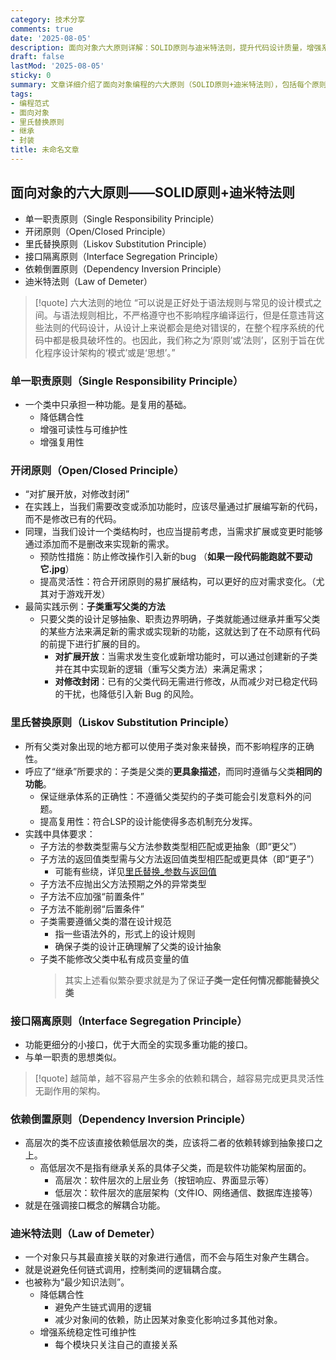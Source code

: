 ```yaml
---
category: 技术分享
comments: true
date: '2025-08-05'
description: 面向对象六大原则详解：SOLID原则与迪米特法则，提升代码设计质量，增强系统可维护性与扩展性，面向对象编程必知核心原则。
draft: false
lastMod: '2025-08-05'
sticky: 0
summary: 文章详细介绍了面向对象编程的六大原则（SOLID原则+迪米特法则），包括每个原则的定义、作用和实践要点，帮助开发者设计出更健壮、可维护和可扩展的代码系统。
tags:
- 编程范式
- 面向对象
- 里氏替换原则
- 继承
- 封装
title: 未命名文章
---
```


## 面向对象的六大原则——SOLID原则+迪米特法则

- 单一职责原则（Single Responsibility Principle）
- 开闭原则（Open/Closed Principle）
- 里氏替换原则（Liskov Substitution Principle）
- 接口隔离原则（Interface Segregation Principle）
- 依赖倒置原则（Dependency Inversion Principle）
- 迪米特法则（Law of Demeter）

> [!quote] 六大法则的地位
> “可以说是正好处于语法规则与常见的设计模式之间。与语法规则相比，不严格遵守也不影响程序编译运行，但是任意违背这些法则的代码设计，从设计上来说都会是绝对错误的，在整个程序系统的代码中都是极具破坏性的。也因此，我们称之为‘原则’或‘法则’，区别于旨在优化程序设计架构的‘模式’或是‘思想’。”

### 单一职责原则（Single Responsibility Principle）
- 一个类中只承担一种功能。是复用的基础。
	- 降低耦合性
	- 增强可读性与可维护性
	- 增强复用性

### 开闭原则（Open/Closed Principle）
- “对扩展开放，对修改封闭”
- 在实践上，当我们需要改变或添加功能时，应该尽量通过扩展编写新的代码，而不是修改已有的代码。
- 同理，当我们设计一个类结构时，也应当提前考虑，当需求扩展或变更时能够通过添加而不是删改来实现新的需求。
	- 预防性措施：防止修改操作引入新的bug （**如果一段代码能跑就不要动它.jpg**）
	- 提高灵活性：符合开闭原则的易扩展结构，可以更好的应对需求变化。（尤其对于游戏开发）
- 最简实践示例：**子类重写父类的方法**
	- 只要父类的设计足够抽象、职责边界明确，子类就能通过继承并重写父类的某些方法来满足新的需求或实现新的功能，这就达到了在不动原有代码的前提下进行扩展的目的。
		- **对扩展开放**：当需求发生变化或新增功能时，可以通过创建新的子类并在其中实现新的逻辑（重写父类方法）来满足需求；
		- **对修改封闭**：已有的父类代码无需进行修改，从而减少对已稳定代码的干扰，也降低引入新 Bug 的风险。

### 里氏替换原则（Liskov Substitution Principle）
- 所有父类对象出现的地方都可以使用子类对象来替换，而不影响程序的正确性。
- 呼应了“继承”所要求的：子类是父类的**更具象描述**，而同时遵循与父类**相同的功能**。
	- 保证继承体系的正确性：不遵循父类契约的子类可能会引发意料外的问题。
	- 提高复用性：符合LSP的设计能使得多态机制充分发挥。
- 实践中具体要求：
	- 子方法的参数类型需与父方法参数类型相匹配或更抽象（即“更父”）
	- 子方法的返回值类型需与父方法返回值类型相匹配或更具体（即“更子”）
		- 可能有些绕，详见[里氏替换_参数与返回值](/posts/里氏替换_参数与返回值)
	- 子方法不应抛出父方法预期之外的异常类型
	- 子方法不应加强“前置条件”
	- 子方法不能削弱“后置条件”
	- 子类需要遵循父类的潜在设计规范
		- 指一些语法外的，形式上的设计规则
		- 确保子类的设计正确理解了父类的设计抽象
	- 子类不能修改父类中私有成员变量的值
		> 其实上述看似繁杂要求就是为了保证**子类一定任何情况都能替换父类**

### 接口隔离原则（Interface Segregation Principle）
- 功能更细分的小接口，优于大而全的实现多重功能的接口。
- 与单一职责的思想类似。

> [!quote]
> 越简单，越不容易产生多余的依赖和耦合，越容易完成更具灵活性无副作用的架构。

### 依赖倒置原则（Dependency Inversion Principle）
- 高层次的类不应该直接依赖低层次的类，应该将二者的依赖转嫁到抽象接口之上。
	- 高低层次不是指有继承关系的具体子父类，而是软件功能架构层面的。
		- 高层次：软件层次的上层业务（按钮响应、界面显示等）
		- 低层次：软件层次的底层架构（文件IO、网络通信、数据库连接等）
- 就是在强调接口概念的解耦合功能。

### 迪米特法则（Law of Demeter）
- 一个对象只与其最直接关联的对象进行通信，而不会与陌生对象产生耦合。
- 就是说避免任何链式调用，控制类间的逻辑耦合度。
- 也被称为“最少知识法则”。
	- 降低耦合性
		- 避免产生链式调用的逻辑
		- 减少对象间的依赖，防止因某对象变化影响过多其他对象。
	- 增强系统稳定性可维护性
		- 每个模块只关注自己的直接关系